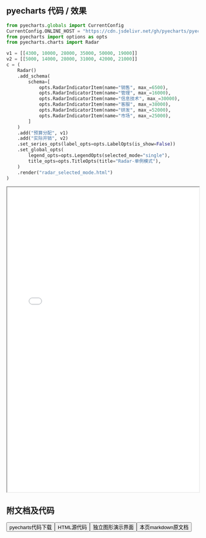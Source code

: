 
## pyecharts 代码 / 效果

```python
from pyecharts.globals import CurrentConfig
CurrentConfig.ONLINE_HOST = "https://cdn.jsdelivr.net/gh/pyecharts/pyecharts-assets@latest/assets/"
from pyecharts import options as opts
from pyecharts.charts import Radar

v1 = [[4300, 10000, 28000, 35000, 50000, 19000]]
v2 = [[5000, 14000, 28000, 31000, 42000, 21000]]
c = (
    Radar()
    .add_schema(
        schema=[
            opts.RadarIndicatorItem(name="销售", max_=6500),
            opts.RadarIndicatorItem(name="管理", max_=16000),
            opts.RadarIndicatorItem(name="信息技术", max_=30000),
            opts.RadarIndicatorItem(name="客服", max_=38000),
            opts.RadarIndicatorItem(name="研发", max_=52000),
            opts.RadarIndicatorItem(name="市场", max_=25000),
        ]
    )
    .add("预算分配", v1)
    .add("实际开销", v2)
    .set_series_opts(label_opts=opts.LabelOpts(is_show=False))
    .set_global_opts(
        legend_opts=opts.LegendOpts(selected_mode="single"),
        title_opts=opts.TitleOpts(title="Radar-单例模式"),
    )
    .render("radar_selected_mode.html")
)

```

<iframe width="100%" height="800px" src="/pyecharts/Radar/radar_selected_mode.html"></iframe>

## 附文档及代码

<a href="https://cdn.jsdelivr.net/gh/wfy-belief/python/docs/pyecharts/Radar/radar_selected_mode.py"><button class="mybutton">pyecharts代码下载</button></a><a href="https://cdn.jsdelivr.net/gh/wfy-belief/python/docs/pyecharts/Radar/radar_selected_mode.html"><button class="mybutton">HTML源代码</button></a><a href="https://python.wfyblog.cn/pyecharts/Radar/radar_selected_mode.html"><button class="mybutton">独立图形演示界面</button></a><a href="https://cdn.jsdelivr.net/gh/wfy-belief/python/docs/pyecharts/Radar/radar_selected_mode.md"><button class="mybutton">本页markdown原文档</button></a>